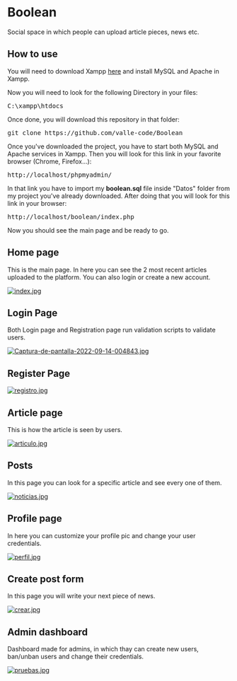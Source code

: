 # Boolean 
Social space in which people can upload article pieces, news etc. 

## How to use
You will need to download Xampp <a href = "https://www.apachefriends.org/es/index.html">here</a> and install MySQL and Apache in Xampp. 

Now you will need to look for the following Directory in your files:

<pre>C:\xampp\htdocs</pre>

Once done, you will download this repository in that folder:

<pre>git clone https://github.com/valle-code/Boolean</pre>

Once you've downloaded the project, you have to start both MySQL and Apache services in Xampp. Then you will look for this link in your favorite browser (Chrome, Firefox...):

<pre>http://localhost/phpmyadmin/</pre>

In that link you have to import my <strong>boolean.sql</strong> file inside "Datos" folder from my project you've already downloaded. After doing that you will look for this link in your browser:

<pre>http://localhost/boolean/index.php</pre>

Now you should see the main page and be ready to go.

## Home page 
This is the main page. In here you can see the 2 most recent articles uploaded to the platform. You can also login or create a new account.

[![index.jpg](https://i.postimg.cc/85nXdw38/index.jpg)](https://postimg.cc/BLHC454N)

## Login Page
Both Login page and Registration page run validation scripts to validate users.

[![Captura-de-pantalla-2022-09-14-004843.jpg](https://i.postimg.cc/J0Qg54h1/Captura-de-pantalla-2022-09-14-004843.jpg)](https://postimg.cc/p5pq2v87)

## Register Page
[![registro.jpg](https://i.postimg.cc/kMNkmwvk/registro.jpg)](https://postimg.cc/dD1WR2XB)

## Article page
This is how the article is seen by users.

[![articulo.jpg](https://i.postimg.cc/ht9wFLJx/articulo.jpg)](https://postimg.cc/RWZGKnLV)
## Posts
In this page you can look for a specific article and see every one of them.

[![noticias.jpg](https://i.postimg.cc/wvBbsnwc/noticias.jpg)](https://postimg.cc/7CpNFt8f)
## Profile page
In here you can customize your profile pic and change your user credentials.

[![perfil.jpg](https://i.postimg.cc/mrBnTPMn/perfil.jpg)](https://postimg.cc/NKCD4fd8)
## Create post form
In this page you will write your next piece of news.

[![crear.jpg](https://i.postimg.cc/J41S4JTt/crear.jpg)](https://postimg.cc/z3cxxLY1)
## Admin dashboard
Dashboard made for admins, in which thay can create new users, ban/unban users and change their credentials. 

[![pruebas.jpg](https://i.postimg.cc/hGs5vK1t/pruebas.jpg)](https://postimg.cc/FffZn56M)

